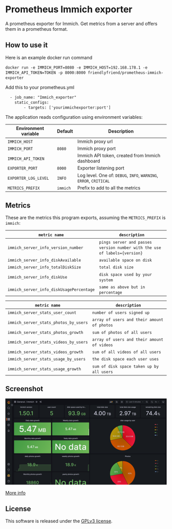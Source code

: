 # Prometheus Immich exporter

A prometheus exporter for Immich. Get metrics from a server and offers them in a prometheus format.


## How to use it

Here is an example docker run command 

```
docker run -e IMMICH_PORT=8080 -e IMMICH_HOST=192.168.178.1 -e IMMICH_API_TOKEN=TOKEN -p 8000:8000 friendlyfriend/prometheus-immich-exporter
```
Add this to your prometheus.yml
```
  - job_name: "Immich_exporter"
    static_configs:
        - targets: ['yourimmichexporter:port']
```
The application reads configuration using environment variables:

| Environment variable | Default  | Description                                        |
|----------------------|----------|----------------------------------------------------|
| `IMMICH_HOST`        |          | Immich proxy url                                   |
| `IMMICH_PORT`        | `8080`   | Immich proxy port                                  |
| `IMMICH_API_TOKEN`   |          | Immich API token, created from Immich dashboard    |
| `EXPORTER_PORT`      | `8000`   | Exporter listening port                            |
| `EXPORTER_LOG_LEVEL` | `INFO`   | Log level. One of: `DEBUG`, `INFO`, `WARNING`, `ERROR`, `CRITICAL` |
| `METRICS_PREFIX`     | `immich` | Prefix to add to all the metrics                   |


## Metrics

These are the metrics this program exports, assuming the `METRICS_PREFIX` is `immich`:


| `metric name`                            | `description`                                                             |
|------------------------------------------|---------------------------------------------------------------------------|
| `immich_server_info_version_number`      | `pings server and passes version number with the use of labels={version}` |     
| `immich_server_info_diskAvailable`       | `available space on disk`                                                 |     
| `immich_server_info_totalDiskSize`       | `total disk size`                                                         |     
| `immich_server_info_diskUse`             | `disk space used by your system`                                          |     
| `immich_server_info_diskUsagePercentage` | `same as above but in percentage`                                         |     
             
| `metric name`                         | `description`                               |
|---------------------------------------|---------------------------------------------|
| `immich_server_stats_user_count`      | `number of users signed up `                |
| `immich_server_stats_photos_by_users` | `array of users and their amount of photos` |
| `immich_server_stats_photos_growth`   | `sum of photos of all users`                |
| `immich_server_stats_videos_by_users` | `array of users and their amount of videos` |
| `immich_server_stats_videos_growth`   | `sum of all videos of all users`            |
| `immich_server_stats_usage_by_users`  | `the disk space each user uses`             |
| `immich_server_stats_usage_growth`    | `sum of disk space taken up by all users`   |
           

## Screenshot

![](./grafana/screenshot.png)

[More info](./grafana/README.md)

## License

This software is released under the [GPLv3 license](LICENSE).
